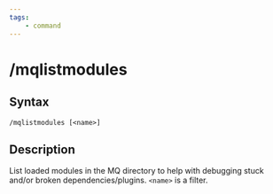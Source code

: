 ```yaml
---
tags:
    - command
---
```

# /mqlistmodules

## Syntax

```eqcommand
/mqlistmodules [<name>]
```

## Description
List loaded modules in the MQ directory to help with debugging stuck and/or broken dependencies/plugins. `<name>` is a filter. 
